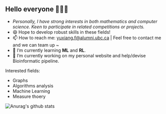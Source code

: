 ## Hello everyone 👋👋👋

- *Personally, I have strong interests in both mathematics and computer science. Keen to participate in related competitions or projects.*
- 😄 Hope to develop robust skills in these fields! 
- 📫 How to reach me: yuxiang.f@alumni.ubc.ca | Feel free to contact me and we can team up ~
- 🌱 I’m currently learning **ML** and **RL**.
- 🔭 I’m currently working on my personal website and help/devise Bioinformatic pipeline.

Interested fields:
- Graphs
- Algorithms analysis
- Machine Learning
- Measure thoery


![Anurag's github stats](https://github-readme-stats.vercel.app/api?username=felix-yuxiang&show_icons=true&theme=cobalt)
<!--
**blackswanblood/blackswanblood** is a ✨ _special_ ✨ repository because its `README.md` (this file) appears on your GitHub profile.

Here are some ideas to get you started:

- 🔭 I’m currently working on ...
- 🌱 I’m currently learning ...
- 👯 I’m looking to collaborate on ...
- 🤔 I’m looking for help with ...
- 💬 Ask me about ...
- 📫 How to reach me: ...
- 😄 Pronouns: ...
- ⚡ Fun fact: ...
-->
